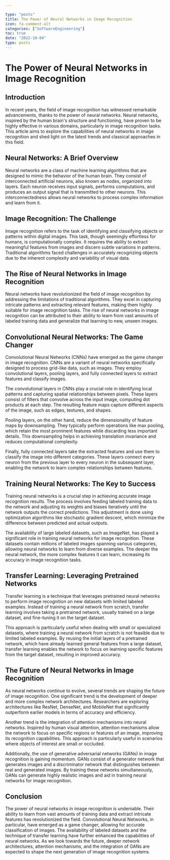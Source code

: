 ```yaml
---

type: "posts"
title: The Power of Neural Networks in Image Recognition
icon: fa-comment-alt
categories: ["SoftwareEngineering"]
toc: true
date: "2022-10-04"
type: posts
---
```





# The Power of Neural Networks in Image Recognition

## Introduction

In recent years, the field of image recognition has witnessed remarkable advancements, thanks to the power of neural networks. Neural networks, inspired by the human brain's structure and functioning, have proven to be highly effective in various domains, particularly in image recognition tasks. This article aims to explore the capabilities of neural networks in image recognition and shed light on the latest trends and classical approaches in this field.

## Neural Networks: A Brief Overview

Neural networks are a class of machine learning algorithms that are designed to mimic the behavior of the human brain. They consist of interconnected artificial neurons, also known as nodes, organized into layers. Each neuron receives input signals, performs computations, and produces an output signal that is transmitted to other neurons. This interconnectedness allows neural networks to process complex information and learn from it.

## Image Recognition: The Challenge

Image recognition refers to the task of identifying and classifying objects or patterns within digital images. This task, though seemingly effortless for humans, is computationally complex. It requires the ability to extract meaningful features from images and discern subtle variations in patterns. Traditional algorithms faced challenges in accurately recognizing objects due to the inherent complexity and variability of visual data.

## The Rise of Neural Networks in Image Recognition

Neural networks have revolutionized the field of image recognition by addressing the limitations of traditional algorithms. They excel in capturing intricate patterns and extracting relevant features, making them highly suitable for image recognition tasks. The rise of neural networks in image recognition can be attributed to their ability to learn from vast amounts of labeled training data and generalize that learning to new, unseen images.

## Convolutional Neural Networks: The Game Changer

Convolutional Neural Networks (CNNs) have emerged as the game changer in image recognition. CNNs are a variant of neural networks specifically designed to process grid-like data, such as images. They employ convolutional layers, pooling layers, and fully connected layers to extract features and classify images.

The convolutional layers in CNNs play a crucial role in identifying local patterns and capturing spatial relationships between pixels. These layers consist of filters that convolve across the input image, computing dot products at each step. The resulting feature maps capture different aspects of the image, such as edges, textures, and shapes.

Pooling layers, on the other hand, reduce the dimensionality of feature maps by downsampling. They typically perform operations like max pooling, which retain the most prominent features while discarding less important details. This downsampling helps in achieving translation invariance and reduces computational complexity.

Finally, fully connected layers take the extracted features and use them to classify the image into different categories. These layers connect every neuron from the previous layer to every neuron in the subsequent layer, enabling the network to learn complex relationships between features.

## Training Neural Networks: The Key to Success

Training neural networks is a crucial step in achieving accurate image recognition results. The process involves feeding labeled training data to the network and adjusting its weights and biases iteratively until the network outputs the correct predictions. This adjustment is done using optimization algorithms like stochastic gradient descent, which minimize the difference between predicted and actual outputs.

The availability of large labeled datasets, such as ImageNet, has played a significant role in training neural networks for image recognition. These datasets contain millions of labeled images spanning various categories, allowing neural networks to learn from diverse examples. The deeper the neural network, the more complex features it can learn, increasing its accuracy in image recognition tasks.

## Transfer Learning: Leveraging Pretrained Networks

Transfer learning is a technique that leverages pretrained neural networks to perform image recognition on new datasets with limited labeled examples. Instead of training a neural network from scratch, transfer learning involves taking a pretrained network, usually trained on a large dataset, and fine-tuning it on the target dataset.

This approach is particularly useful when dealing with small or specialized datasets, where training a neural network from scratch is not feasible due to limited labeled examples. By reusing the initial layers of a pretrained network, which have already learned general features from a large dataset, transfer learning enables the network to focus on learning specific features from the target dataset, resulting in improved accuracy.

## The Future of Neural Networks in Image Recognition

As neural networks continue to evolve, several trends are shaping the future of image recognition. One significant trend is the development of deeper and more complex network architectures. Researchers are exploring architectures like ResNet, DenseNet, and MobileNet that significantly outperform earlier models in terms of accuracy and efficiency.

Another trend is the integration of attention mechanisms into neural networks. Inspired by human visual attention, attention mechanisms allow the network to focus on specific regions or features of an image, improving its recognition capabilities. This approach is particularly useful in scenarios where objects of interest are small or occluded.

Additionally, the use of generative adversarial networks (GANs) in image recognition is gaining momentum. GANs consist of a generator network that generates images and a discriminator network that distinguishes between real and generated images. By training these networks simultaneously, GANs can generate highly realistic images and aid in training neural networks for image recognition.

## Conclusion

The power of neural networks in image recognition is undeniable. Their ability to learn from vast amounts of training data and extract intricate features has revolutionized the field. Convolutional Neural Networks, in particular, have emerged as a game changer, allowing for accurate classification of images. The availability of labeled datasets and the technique of transfer learning have further enhanced the capabilities of neural networks. As we look towards the future, deeper network architectures, attention mechanisms, and the integration of GANs are expected to shape the next generation of image recognition systems.